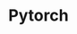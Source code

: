 ---
layout: toctree
title: Pytorch
permalink: /blog/coding/python/frameworks/ml-dl-ds/pytorch

enumerate_grand_children: true
---